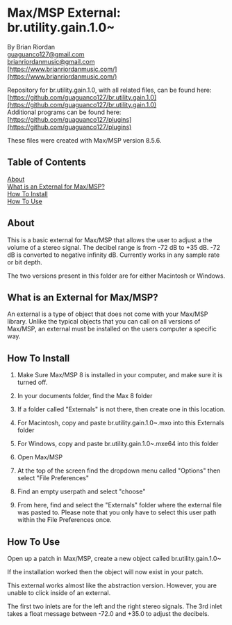 # Max/MSP External: br.utility.gain.1.0~  
   
By Brian Riordan  
[guaguanco127@gmail.com](mailto:guaguanco127@gmail.com)  
[brianriordanmusic@gmail.com](mailto:brianriordanmusic@gmail.com)  
[https://www.brianriordanmusic.com/](https://www.brianriordanmusic.com/) 
  
Repository for br.utility.gain.1.0, with all related files, can be found here: [https://github.com/guaguanco127/br.utility.gain.1.0](https://github.com/guaguanco127/br.utility.gain.1.0)  
Additional programs can be found here: [https://github.com/guaguanco127/plugins](https://github.com/guaguanco127/plugins)

These files were created with Max/MSP version 8.5.6.

## Table of Contents 

[About](#About)   
[What is an External for Max/MSP?](#External)  
[How To Install](#Install)  
[How To Use](#Use) 
 
 

## <a name="About"></a>About

This is a basic external for Max/MSP that allows the user to adjust a the volume of a stereo signal. The decibel range is from -72 dB to +35 dB.
-72 dB is converted to negative infinity dB.
Currently works in any sample rate or bit depth.  

The two versions present in this folder are for either Macintosh or Windows. 

## <a name="External"></a>What is an External for Max/MSP?

An external is a type of object that does not come with your Max/MSP library. Unlike the typical objects that you can call on all versions of Max/MSP, an external must be installed on the users computer a specific way. 

## <a name="Install"></a>How To Install

1. Make Sure Max/MSP 8 is installed in your computer, and make sure it is turned off.

2. In your documents folder, find the Max 8 folder

3. If a folder called "Externals" is not there, then create one in this location. 

4. For Macintosh, copy and paste br.utility.gain.1.0~.mxo into this Externals folder

5. For Windows, copy and paste br.utility.gain.1.0~.mxe64 into this folder

6. Open Max/MSP

7. At the top of the screen find the dropdown menu called "Options" then select "File Preferences"

8. Find an empty userpath and select "choose"

9. From here, find and select the "Externals" folder where the external file was pasted to. Please note that you only have to select this user path within the File Preferences once.

## <a name="Use"></a>How To Use

Open up a patch in Max/MSP, create a new object called br.utility.gain.1.0~

If the installation worked then the object will now exist in your patch. 

This external works almost like the abstraction version. However, you are unable to click inside of an external. 

The first two inlets are for the left and the right stereo signals. The 3rd inlet takes a float message between -72.0 and +35.0 to adjust the decibels.


    



 





